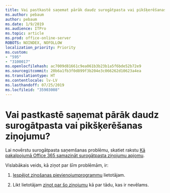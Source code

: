 ```yaml
---
title: Vai pastkastē saņemat pārāk daudz surogātpasta vai pikšķerēšanas ziņojumu?
ms.author: pebaum
author: pebaum
ms.date: 1/9/2019
ms.audience: ITPro
ms.topic: article
ms.prod: office-online-server
ROBOTS: NOINDEX, NOFOLLOW
localization_priority: Priority
ms.custom:
- "595"
- "3100017"
ms.openlocfilehash: ac7009d81661c9ea061b3b23b1a5f6bde52b72e9
ms.sourcegitcommit: 20b6a1fb3f0d899f3b204e3c066262d10623a4ea
ms.translationtype: HT
ms.contentlocale: lv-LV
ms.lasthandoff: 07/25/2019
ms.locfileid: "35903008"
---
```

# <a name="are-you-getting-too-much-spam-or-phish-in-your-mailbox"></a>Vai pastkastē saņemat pārāk daudz surogātpasta vai pikšķerēšanas ziņojumu?

Lai novērstu surogātpasta saņemšanas problēmu, skatiet rakstu [Kā pakalpojumā Office 365 samazināt surogātpasta ziņojumu apjomu](https://docs.microsoft.com/office365/securitycompliance/reduce-spam-email).
  
Vislabākais veids, kā ziņot par šīm problēmām, ir:
  
1. [Iespējot ziņošanas pievienojumprogrammu](https://docs.microsoft.com/office365/securitycompliance/enable-the-report-message-add-in) lietotājam.

2. Likt lietotājam [ziņot par šo ziņojumu](https://support.office.com/article/b5caa9f1-cdf3-4443-af8c-ff724ea719d2) kā par tādu, kas ir nevēlams.
